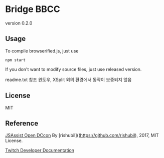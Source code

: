 Bridge BBCC
===
version 0.2.0



## Usage
To compile browserified.js, just use
```
npm start
```
If you don't want to modify source files, just use released version.

readme.txt 참조
윈도우, XSplit 외의 환경에서 동작이 보증되지 않음



## License
MIT

## Reference
[JSAssist Open DCcon](https://github.com/rishubil/jsassist-open-dccon)
By [rishubil]((https://github.com/rishubil), 2017, MIT License.

[Twitch Developer Documentation](https://dev.twitch.tv/docs)